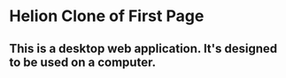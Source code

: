 # Helion Clone of First Page
## This is a desktop web application. It's designed to be used on a computer.
